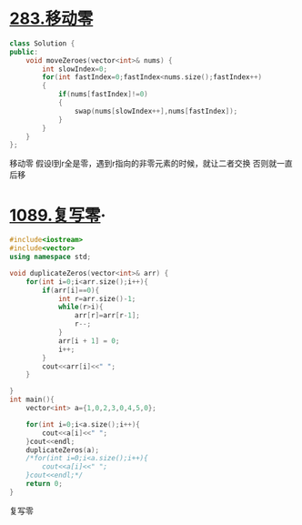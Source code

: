 # [283.移动零](https://leetcode.cn/problems/move-zeroes/description/)

```cpp
class Solution {
public:
    void moveZeroes(vector<int>& nums) {
        int slowIndex=0;
        for(int fastIndex=0;fastIndex<nums.size();fastIndex++)
        {
            if(nums[fastIndex]!=0)
            {
                swap(nums[slowIndex++],nums[fastIndex]);
            }
        }
    }
};
```
移动零
假设l到r全是零，遇到r指向的非零元素的时候，就让二者交换
否则就一直后移

# [1089.复写零](https://leetcode.cn/problems/duplicate-zeros/description/)·
```cpp
#include<iostream>
#include<vector>
using namespace std;

void duplicateZeros(vector<int>& arr) {
    for(int i=0;i<arr.size();i++){
        if(arr[i]==0){
            int r=arr.size()-1;
            while(r>i){
                arr[r]=arr[r-1];
                r--;
            }
            arr[i + 1] = 0;
            i++;
        }
        cout<<arr[i]<<" ";
    }

}
int main(){
    vector<int> a={1,0,2,3,0,4,5,0};

    for(int i=0;i<a.size();i++){
        cout<<a[i]<<" ";
    }cout<<endl;
    duplicateZeros(a);
    /*for(int i=0;i<a.size();i++){
        cout<<a[i]<<" ";
    }cout<<endl;*/
    return 0;
}
```
复写零
